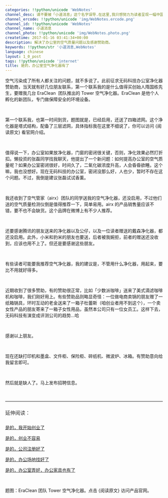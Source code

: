 ```yaml
---
categories: !!python/unicode 'WebNotes'
channel_desc: 请不要被「小道消息」这个名字误导.在这里,我只想努力为读者呈现一幅中国互联网的清明上河图.
channel_ercode: !!python/unicode 'img/WebNotes.ercode.png'
channel_id: !!python/unicode 'WebNotes'
channel_name: 小道消息
channel_photo: !!python/unicode 'img/WebNotes.photo.png'
createtime: 2017-01-16 03:41:34+00:00
description: 解决了办公室的空气质量问题以及感谢赞助商。
keywords: !!python/str '小道消息,WebNotes'
language: chinese
layout: 1_0_post
tags: !!python/unicode 'internet'
title: 是的，办公室空气净化器有了
---
```

<div class="rich_media_content" id="js_content">
<p>
         空气污染成了所有人都关注的问题，就不多说了。此前征求无码科技办公室净化器赞助商，当天就有好几位朋友联系，第一个联系我的是什么值得买创始人隋国栋先生，要赠我几台 EraClean  团队推出的 Tower 空气净化器。EraClean 是他个人孵化的新团队，专门做保障安全的环境设备。
        </p>
<p>
<br/>
</p>
<p>
         第一个联系我，也第一时间到货，题图就是，已经启用，还送了四箱滤网。这个净化器是塔式结构，配备了三层滤网，具体指标我在这里不细说了，你可以访问 {阅读原文} 看官网介绍。
        </p>
<p>
<br/>
</p>
<p>
         值得说一下，办公室如果放净化器，门窗的密闭很关键，否则，净化效果必然打折扣。懒投资的张磊同学找我聊天，他提出了一个新问题：如何提高办公室的空气质量呢？如果办公室密闭很好，时间久了，二氧化碳浓度升高，人会昏昏欲睡。这个嘛，我也没想好。现在无码科技的办公室，密闭没那么好，人也少，暂时不存在这个问题。不过，我倒是建议张磊试试香薰。
        </p>
<p>
<br/>
</p>
<p>
         我还收到了空气管家（airx）团队的同学送我的空气净化器，还没启用，不过他们送的空气质量检测仪倒是值得推荐一下，简单易用。airx 的产品销售量应该不错，要不也不会缺货。这个品牌在微博上有不少人推荐。
        </p>
<p>
<br/>
</p>
<p style="white-space: normal;">
         还要感谢腾讯的朋友送来的净化器以及公仔，以及一位读者赠送的戴森净化器，都还没启用。此外，小米和豹米的朋友也要送，后者被我婉拒，前者的赠送还没收到，应该也用不上了。但还是要感谢这些朋友。
        </p>
<p style="white-space: normal;">
<br/>
</p>
<p style="white-space: normal;">
         有些读者可能要我推荐空气净化器，我的建议是，不管用什么净化器，用起来，要比不用就好得多。
        </p>
<p>
<br/>
</p>
<p>
         近期收到了很多赞助，有的赞助很正常，比如「少数派咖啡」送来了美式滴滤咖啡机和咖啡，我们刚好用上。有些赞助品则略显奇怪：一位做电商卖锅的朋友赠了一纸箱锅具，环时互动的老金送来了一箱子杜蕾斯（咱创业者用不到这个），一个卖女性产品的朋友寄来了一箱子女性用品，虽然本公司只有一位女员工。这样下去，无码科技有演变成评测公司的趋势…哈
        </p>
<p>
<br/>
</p>
<p>
         感谢以上朋友。
        </p>
<p>
<br/>
</p>
<p>
         现在还缺打印机和墨盒、文件柜、保险柜、碎纸机、微波炉、冰箱。有赞助意向给我留言即可。
        </p>
<p>
<br/>
</p>
<p>
         然后就是缺人了。马上发布招聘信息。
        </p>
<p>
<br/>
</p>
<hr style="font-family: Lato, Helvetica, Arial, freesans, clean, sans-serif; border-right-width: 0px; border-bottom-width: 0px; border-left-width: 0px; border-top-style: solid; border-top-color: rgb(234, 234, 234); height: 1px; margin-top: 1em; margin-bottom: 1em; color: rgb(51, 51, 51); font-size: 16px; white-space: normal;"/>
<p style="font-family: Lato, Helvetica, Arial, freesans, clean, sans-serif; border: 0px; font-size: 16px; margin-top: 1.5em; margin-bottom: 1.5em; outline: 0px; line-height: 1.5em; color: rgb(51, 51, 51); white-space: normal;">
<span style="font-family: 'Helvetica Neue', Helvetica, 'Hiragino Sans GB', 'Microsoft YaHei', Arial, sans-serif;">
          延伸阅读：
         </span>
</p>
<p>
<a data_ue_src="http://mp.weixin.qq.com/s?__biz=MjM5ODIyMTE0MA==&amp;mid=2650968778&amp;idx=1&amp;sn=de78b1372c781f88921b295d1bf4a469&amp;chksm=bd3836f18a4fbfe70210c233251679d578f3479edc9d71834fd2671f589d8e65b501199dcdc7&amp;scene=21#wechat_redirect" href="http://mp.weixin.qq.com/s?__biz=MjM5ODIyMTE0MA==&amp;mid=2650968778&amp;idx=1&amp;sn=de78b1372c781f88921b295d1bf4a469&amp;chksm=bd3836f18a4fbfe70210c233251679d578f3479edc9d71834fd2671f589d8e65b501199dcdc7&amp;scene=21#wechat_redirect" target="_blank">
          是的，我开始创业了
         </a>
<br/>
</p>
<p>
<a data_ue_src="http://mp.weixin.qq.com/s?__biz=MjM5ODIyMTE0MA==&amp;mid=2650968784&amp;idx=1&amp;sn=f6b8dd085ee9a4a18a06cc469c764d57&amp;chksm=bd3836eb8a4fbffd722aed29fabbca9102d1a13e29ffc6cf631747f51af4fb56d1b30cb55063&amp;scene=21#wechat_redirect" href="http://mp.weixin.qq.com/s?__biz=MjM5ODIyMTE0MA==&amp;mid=2650968784&amp;idx=1&amp;sn=f6b8dd085ee9a4a18a06cc469c764d57&amp;chksm=bd3836eb8a4fbffd722aed29fabbca9102d1a13e29ffc6cf631747f51af4fb56d1b30cb55063&amp;scene=21#wechat_redirect" target="_blank">
          是的，创业不容易
         </a>
<br/>
</p>
<p>
<a data_ue_src="http://mp.weixin.qq.com/s?__biz=MjM5ODIyMTE0MA==&amp;mid=2650968914&amp;idx=1&amp;sn=1b7296f556d929be1fbed1dc01e891bc&amp;chksm=bd3837698a4fbe7f5ae9aa0dc6ba534b22d9a471147bb8fb7d5d30801a16564feb3bd42e53ee&amp;scene=21#wechat_redirect" href="http://mp.weixin.qq.com/s?__biz=MjM5ODIyMTE0MA==&amp;mid=2650968914&amp;idx=1&amp;sn=1b7296f556d929be1fbed1dc01e891bc&amp;chksm=bd3837698a4fbe7f5ae9aa0dc6ba534b22d9a471147bb8fb7d5d30801a16564feb3bd42e53ee&amp;scene=21#wechat_redirect" target="_blank">
          是的，公司注册好了
         </a>
</p>
<p>
<a data_ue_src="http://mp.weixin.qq.com/s?__biz=MjM5ODIyMTE0MA==&amp;mid=2650968937&amp;idx=1&amp;sn=45ca1160f36f146f561373a77e2fc053&amp;chksm=bd3837528a4fbe448283d64836b4824624771c29ba3ff4595fbe3ceb4ac48e974d492599f0af&amp;scene=21#wechat_redirect" href="http://mp.weixin.qq.com/s?__biz=MjM5ODIyMTE0MA==&amp;mid=2650968937&amp;idx=1&amp;sn=45ca1160f36f146f561373a77e2fc053&amp;chksm=bd3837528a4fbe448283d64836b4824624771c29ba3ff4595fbe3ceb4ac48e974d492599f0af&amp;scene=21#wechat_redirect" target="_blank">
          是的，办公场地找好了
         </a>
<br/>
</p>
<p>
<a data_ue_src="http://mp.weixin.qq.com/s?__biz=MjM5ODIyMTE0MA==&amp;mid=2650968990&amp;idx=1&amp;sn=f2fc0b7e1a50e461b9ebfff343bc9ab0&amp;chksm=bd3837a58a4fbeb3192cd3c1ea82850f4f84d5f3546bb01a3b699bf013f1f618294d4545d539&amp;scene=21#wechat_redirect" href="http://mp.weixin.qq.com/s?__biz=MjM5ODIyMTE0MA==&amp;mid=2650968990&amp;idx=1&amp;sn=f2fc0b7e1a50e461b9ebfff343bc9ab0&amp;chksm=bd3837a58a4fbeb3192cd3c1ea82850f4f84d5f3546bb01a3b699bf013f1f618294d4545d539&amp;scene=21#wechat_redirect" target="_blank">
          是的，办公室弄好，办公家具也有了
         </a>
<br/>
</p>
<p>
<br/>
</p>
<p>
         题图：EraClean 团队 Tower 空气净化器。点击 {阅读原文} 访问产品官网。
        </p>
</div>